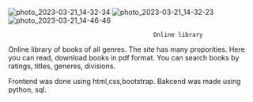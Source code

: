 ![photo_2023-03-21_14-32-34](https://user-images.githubusercontent.com/102308733/226555399-e8228a37-a33e-468e-b329-295b491375e4.jpg)
![photo_2023-03-21_14-32-23](https://user-images.githubusercontent.com/102308733/226555435-41d4780a-01aa-4e98-8542-0ebc1517141c.jpg)
![photo_2023-03-21_14-46-46](https://user-images.githubusercontent.com/102308733/226559282-295f1674-8cea-4b8f-a111-8208ef0a45d3.jpg)


                                             Online library
   Online library of books of all genres. The site has many proporities. Here you can read, download books in pdf format.
   You can search books by ratings, titles, generes, divisions.
   
   Frontend was done using html,css,bootstrap.
   Bakcend was made using python, sql.
